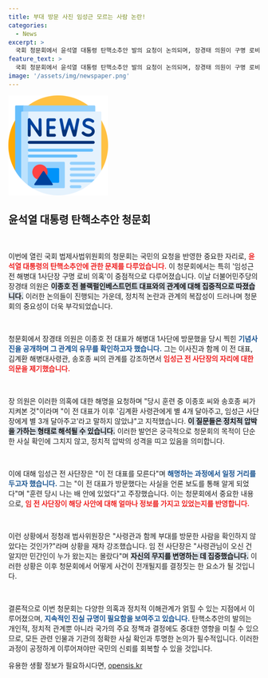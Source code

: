 ```yaml
---
title: 부대 방문 사진 임성근 모르는 사람 논란!
categories:
  - News
excerpt: >
  국회 청문회에서 윤석열 대통령 탄핵소추안 발의 요청이 논의되며, 장경태 의원이 구명 로비 의혹의 중심 인물로 지목된 이종호 전 대표의 해병대 방문 사진을 공개했습니다. 임성근 전 사단장은 이 전 대표를 모른다고 주장해 논란이 커지고 있습니다.
feature_text: >
  국회 청문회에서 윤석열 대통령 탄핵소추안 발의 요청이 논의되며, 장경태 의원이 구명 로비 의혹의 중심 인물로 지목된 이종호 전 대표의 해병대 방문 사진을 공개했습니다. 임성근 전 사단장은 이 전 대표를 모른다고 주장해 논란이 커지고 있습니다.
image: '/assets/img/newspaper.png'
---
```


<p><img src="/assets/img/newspaper.png" alt="kimp 속보" /></p>

<h2 data-ke-size="size26">윤석열 대통령 탄핵소추안 청문회</h2>

<p data-ke-size="size16">&nbsp;</p>

<p>이번에 열린 국회 법제사법위원회의 청문회는 국민의 요청을 반영한 중요한 자리로, <b><span style="color: #ee2323;">윤석열 대통령의 탄핵소추안에 관한 문제를 다루었습니다.</span></b> 이 청문회에서는 특히 '임성근 전 해병대 1사단장 구명 로비 의혹'이 중점적으로 다루어졌습니다. 이날 더불어민주당의 장경태 의원은 <b><span style="background-color: #21538527;">이종호 전 블랙펄인베스트먼트 대표와의 관계에 대해 집중적으로 따졌습니다.</span></b> 이러한 논의들이 진행되는 가운데, 정치적 논란과 관계의 복잡성이 드러나며 청문회의 중요성이 더욱 부각되었습니다. </p>

<p data-ke-size="size16">&nbsp;</p>

<p>청문회에서 장경태 의원은 이종호 전 대표가 해병대 1사단에 방문했을 당시 찍힌 <b><span style="color: #1a5490;">기념사진을 공개하며 그 관계의 유무를 확인하고자 했습니다.</span></b> 그는 이사진과 함께 이 전 대표, 김계환 해병대사령관, 송호종 씨의 관계를 강조하면서 <b><span style="color: #ee2323;">임성근 전 사단장의 자리에 대한 의문을 제기했습니다.</span></b> </p>

<p data-ke-size="size16">&nbsp;</p>

<p>장 의원은 이러한 의혹에 대한 해명을 요청하며 "당시 훈련 중 이종호 씨와 송호종 씨가 지켜본 것"이라며 "이 전 대표가 이후 '김계환 사령관에게 별 4개 달아주고, 임성근 사단장에게 별 3개 달아주고'라고 말하지 않았냐"고 지적했습니다. <b><span style="background-color: #21538527;">이 질문들은 정치적 압박을 가하는 형태로 해석될 수 있습니다.</span></b> 이러한 발언은 궁극적으로 청문회의 목적이 단순한 사실 확인에 그치지 않고, 정치적 압박의 성격을 띠고 있음을 의미합니다. </p>

<p data-ke-size="size16">&nbsp;</p>

<p>이에 대해 임성근 전 사단장은 "이 전 대표를 모른다"며 <b><span style="color: #1a5490;">해명하는 과정에서 일정 거리를 두고자 했습니다.</span></b> 그는 "이 전 대표가 방문했다는 사실을 언론 보도를 통해 알게 되었다"며 "훈련 당시 나는 배 안에 있었다"고 주장했습니다. 이는 청문회에서 중요한 내용으로, <b><span style="color: #ee2323;">임 전 사단장이 해당 사안에 대해 얼마나 정보를 가지고 있었는지를 반영합니다.</span></b></p>

<p data-ke-size="size16">&nbsp;</p>

<p>이런 상황에서 정청래 법사위원장은 "사령관과 함께 부대를 방문한 사람을 확인하지 않았다는 것인가?"라며 상황을 재차 강조했습니다. 임 전 사단장은 "사령관님이 오신 건 알지만 민간인이 누가 왔는지는 몰랐다"며 <b><span style="background-color: #21538527;">자신의 무지를 변명하는 데 집중했습니다.</span></b> 이러한 상황은 이후 청문회에서 어떻게 사건이 전개될지를 결정짓는 한 요소가 될 것입니다.</p>

<p data-ke-size="size16">&nbsp;</p>

<p>결론적으로 이번 청문회는 다양한 의혹과 정치적 이해관계가 얽힐 수 있는 지점에서 이루어졌으며, <b><span style="color: #1a5490;">지속적인 진실 규명이 필요함을 보여주고 있습니다.</span></b> 탄핵소추안의 발의는 개인적, 정치적 관계뿐 아니라 국가의 주요 정책과 결정에도 중대한 영향을 미칠 수 있으므로, 모든 관련 인물과 기관의 정확한 사실 확인과 투명한 논의가 필수적입니다. 이러한 과정이 공정하게 이루어져야만 국민의 신뢰를 회복할 수 있을 것입니다.</p>
유용한 생활 정보가 필요하시다면, <a href="https://opensis.kr" rel="dofollow">opensis.kr</a>



